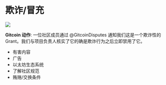 # 欺诈/冒充

![](https://lh3.googleusercontent.com/G7OMn4K3OYARK2Rp1OX0mSE0o9aeBO9wh1\_iYA5CegF2J3w7Xo-SZoXswd1tCdt7ORqm0JObo\_N\_Kb4Kyho8KaMUtE9qrmMox4nHbWJTvElo7RUZ7h-TGWPR64u6mzcFWeXxKBY)

**Gitcoin 动作**: 一位社区成员通过 @GitcoinDisputes 通知我们这是一个欺诈性的 Grant。我们与项目负责人核实了它的确是欺诈行为之后立即禁用了它。

* 有害内容
* 广告
* 以太坊生态系统
* 了解社区规范
* 贿赂/交换条件
